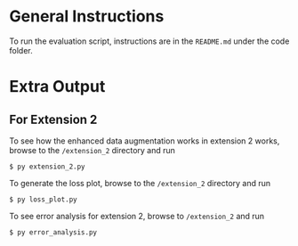 # General Instructions
To run the evaluation script, instructions are in the `README.md` under the code folder.

# Extra Output

## For Extension 2

To see how the enhanced data augmentation works in extension 2 works, browse to the `/extension_2` directory and run 
```
$ py extension_2.py
```

To generate the loss plot, browse to the `/extension_2` directory and run
```
$ py loss_plot.py
```

To see error analysis for extension 2, browse to `/extension_2` and run
```
$ py error_analysis.py
```